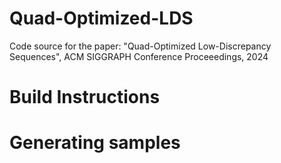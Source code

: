 # Quad-Optimized-LDS

Code source for the paper: "Quad-Optimized Low-Discrepancy Sequences", ACM SIGGRAPH Conference Proceeedings, 2024

# Build Instructions


# Generating samples

